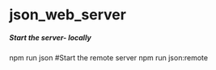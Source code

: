 # json_web_server
##### Start the server- locally 
npm run json
#Start the remote server
npm run json:remote
